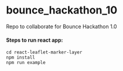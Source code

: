 # bounce_hackathon_10
Repo to collaborate for Bounce Hackathon 1.0

#### Steps to run react app:  
```
cd react-leaflet-marker-layer  
npm install  
npm run example  
```